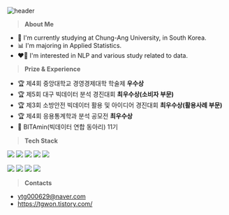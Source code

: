 ![header](https://capsule-render.vercel.app/api?type=waving&color=gradient&customColorList=4&height=150&section=header&text=TaeGwon%20You&fontSize=40&fontAlignY=30&fontAlign=20)

> **About Me**
- 🏫 I'm currently studying at Chung-Ang University, in South Korea.
- 📊 I'm majoring in Applied Statistics.
- ❤️‍🔥 I'm interested in NLP and various study related to data.


> **Prize & Experience**
- 🏆 제4회 중앙대학교 경영경제대학 학술제 **우수상**
- 🏆 제5회 대구 빅데이터 분석 경진대회 **최우수상(소비자 부문)**
- 🏆 제3회 소방안전 빅데이터 활용 및 아이디어 경진대회 **최우수상(활용사례 부문)**
- 🏆 제4회 응용통계학과 분석 공모전 **최우수상**
- 🍊 BITAmin(빅데이터 연합 동아리) 11기


> **Tech Stack**

<img src="https://img.shields.io/badge/Python-3776AB?logo=Python&logoColor=white"> <img src="https://img.shields.io/badge/Jupyter-F37626?logo=Jupyter&logoColor=white"> <img src="https://img.shields.io/badge/Visual Studio Code-007ACC?logo=Visual Studio Code&logoColor=white"> <img src="https://img.shields.io/badge/TensorFlow-FF6F00?style=flat&logo=TensorFlow&logoColor=white"/> <img src="https://img.shields.io/badge/PyTorch-EE4C2C?style=flat&logo=PyTorch&logoColor=white"/>

<img src="https://img.shields.io/badge/MySQL-4479A1?logo=MySQL&logoColor=white"> <img src="https://img.shields.io/badge/PostgreSQL-4169E1?logo=PostgreSQL&logoColor=white"> <img src="https://img.shields.io/badge/RStudio-75AADB?logo=RStudio&logoColor=white"> <img src="https://img.shields.io/badge/Tableau-E97627?logo=Tableau&logoColor=white">


> **Contacts**
- ytg000629@naver.com
- https://tgwon.tistory.com/
